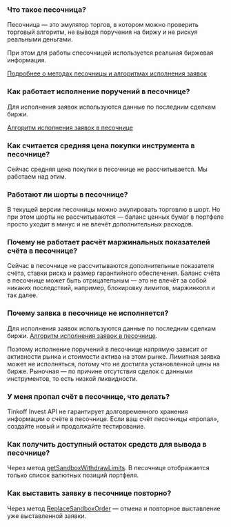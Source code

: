 ### Что такое песочница? <a id="5.1"></a>  

Песочница — это эмулятор торгов, в котором можно проверить торговый алгоритм,
не выводя поручения на биржу и не рискуя реальными деньгами. 

При этом для работы спесочницей используется реальная биржевая информация.

[Подробнее о методах песочницы и алгоритмах исполнения заявок](/investAPI/head-sandbox)

### Как работает исполнение поручений в песочнице? <a id="5.2"></a>  

Для исполнения заявок используются данные по последним сделкам биржи.

[Алгоритм исполнения заявок в песочнице](/investAPI/head-sandbox#orderexecute)

### Как считается средняя цена покупки инструмента в песочнице? <a id="5.3"></a>  

Сейчас средняя цена покупки в песочнице не рассчитывается. Мы работаем над этим.

### Работают ли шорты в песочнице? <a id="5.4"></a>

В текущей версии песочницы можно эмулировать торговлю в шорт. Но при этом шорты не рассчитываются —
баланс ценных бумаг в портфеле просто уходит в минус и не влечёт дополнительных расходов.

### Почему не работает расчёт маржинальных показателей счёта в песочнице? <a id="5.5"></a>  

Сейчас в песочнице не рассчитываются дополнительные показателя счёта, ставки риска и
размер гарантийного обеспечения. Баланс счёта в песочнице может быть отрицательным — это не влечёт за собой
никаких последствий, например, блокировку лимитов, маржинколл и так далее.

### Почему заявка в песочнице не исполняется? <a id="5.6"></a>  

Для исполнения заявок используются данные по последним сделкам биржи.
[Алгоритм исполнения заявок в песочнице](/investAPI/head-sandbox#orderexecute).

Поэтому исполнение поручений в песочнице напрямую зависит от активности рынка и стоимости актива на этом рынке.
Лимитная заявка может не исполняться, потому что не достигла установленной цены на бирже. Рыночная — по причине отсутствия сделок с данными инструментов, то есть низкой ликвидности.

### У меня пропал счёт в песочнице, что делать? <a id="5.7"></a>  

Tinkoff Invest API не гарантирует долговременного хранения информации о счёте в песочнице. Если ваш
счёт песочницы «пропал», создайте новый и продолжайте тестирование. 

### Как получить доступный остаток средств для вывода в песочнице? <a id="5.8"></a>

Через метод [getSandboxWithdrawLimits](/investAPI/sandbox/#getsandboxwithdrawlimits). В песочнице отображается только список валютных позиций портфеля.

### Как выставить заявку в песочнице повторно? <a id="5.9"></a>

Через метод [ReplaceSandboxOrder](/investAPI/sandbox/#replacesandboxorder) — отмена и повторное выставление уже выставленной заявки. 